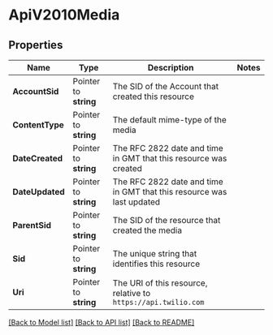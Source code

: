 # ApiV2010Media

## Properties

Name | Type | Description | Notes
------------ | ------------- | ------------- | -------------
**AccountSid** | Pointer to **string** | The SID of the Account that created this resource |
**ContentType** | Pointer to **string** | The default mime-type of the media |
**DateCreated** | Pointer to **string** | The RFC 2822 date and time in GMT that this resource was created |
**DateUpdated** | Pointer to **string** | The RFC 2822 date and time in GMT that this resource was last updated |
**ParentSid** | Pointer to **string** | The SID of the resource that created the media |
**Sid** | Pointer to **string** | The unique string that identifies this resource |
**Uri** | Pointer to **string** | The URI of this resource, relative to `https://api.twilio.com` |

[[Back to Model list]](../README.md#documentation-for-models) [[Back to API list]](../README.md#documentation-for-api-endpoints) [[Back to README]](../README.md)


